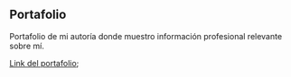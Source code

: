 ## Portafolio

Portafolio de mi autoría donde muestro información profesional relevante sobre mí.

[Link del portafolio](https://parandev.com 'enlace portafolio');